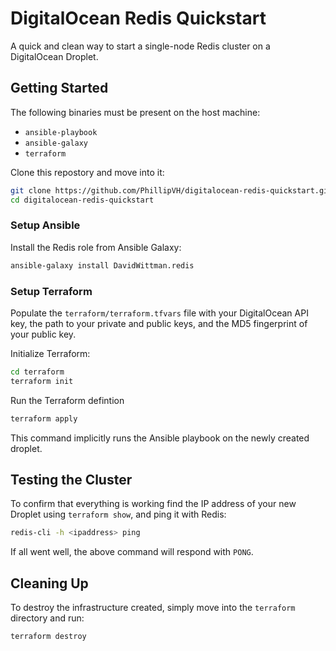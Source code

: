 # DigitalOcean Redis Quickstart
A quick and clean way to start a single-node Redis cluster on a DigitalOcean Droplet.

## Getting Started
The following binaries must be present on the host machine:
* `ansible-playbook`
* `ansible-galaxy`
* `terraform`

Clone this repostory and move into it:
```bash
git clone https://github.com/PhillipVH/digitalocean-redis-quickstart.git
cd digitalocean-redis-quickstart
```
### Setup Ansible
Install the Redis role from Ansible Galaxy:
```bash
ansible-galaxy install DavidWittman.redis
```

### Setup Terraform
Populate the `terraform/terraform.tfvars` file with your DigitalOcean API key, the path to your private and public keys, and the MD5 fingerprint of your public key. 

Initialize Terraform:
```bash
cd terraform
terraform init
```

Run the Terraform defintion
```bash
terraform apply
```
This command implicitly runs the Ansible playbook on the newly created droplet.

## Testing the Cluster
To confirm that everything is working find the IP address of your new Droplet using `terraform show`, and ping it with Redis:
```bash
redis-cli -h <ipaddress> ping
```
If all went well, the above command will respond with `PONG`.

## Cleaning Up
To destroy the infrastructure created, simply move into the `terraform` directory and run:
```
terraform destroy
```
